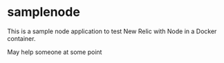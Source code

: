 # samplenode
This is a sample node application to test New Relic with Node in a Docker container.

May help someone at some point
